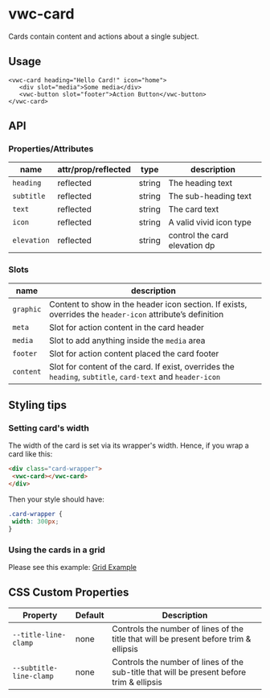 # vwc-card

Cards contain content and actions about a single subject.

## Usage

```
<vwc-card heading="Hello Card!" icon="home">
   <div slot="media">Some media</div>
   <vwc-button slot="footer">Action Button</vwc-button>
</vwc-card>
```

## API

### Properties/Attributes

| name   |attr/prop/reflected|type| description                   |
|--------|--- |--- |-------------------------------|
| `heading` |reflected|string| The heading text              |
| `subtitle` |reflected|string| The sub-heading text          |
| `text` |reflected|string| The card text                 |
| `icon` |reflected|string| A valid vivid icon type       |
| `elevation` |reflected|string| control the card elevation dp |

### Slots

| name      | description                                                                                        |
|-----------|----------------------------------------------------------------------------------------------------|
| `graphic` | Content to show in the header icon section. If exists, overrides the `header-icon` attribute’s definition |
| `meta`    | Slot for action content in the card header                                                         |
| `media`   | Slot to add anything inside the `media` area                                                       |
| `footer`  | Slot for action content placed the card footer                                                     |
| `content` | Slot for content of the card. If exist, overrides the `heading`, `subtitle`, `card-text` and `header-icon`

## Styling tips

### Setting card's width

The width of the card is set via its wrapper's width.  Hence, if you wrap a card like this:

```html
<div class="card-wrapper">
 <vwc-card></vwc-card>
</div>
```

Then your style should have:

```css
.card-wrapper {
 width: 300px;
}
```

### Using the cards in a grid

Please see this example: [Grid Example](https://vivid.vonage.com?path=/story/alpha-components-card--in-a-grid)

## CSS Custom Properties

| Property                       | Default                                          | Description                                      |
|--------------------------------|--------------------------------------------------|--------------------------------------------------|
| `--title-line-clamp` | none | Controls the number of lines of the title that will be present before trim & ellipsis |
| `--subtitle-line-clamp` | none | Controls the number of lines of the sub-title that will be present before trim & ellipsis |
